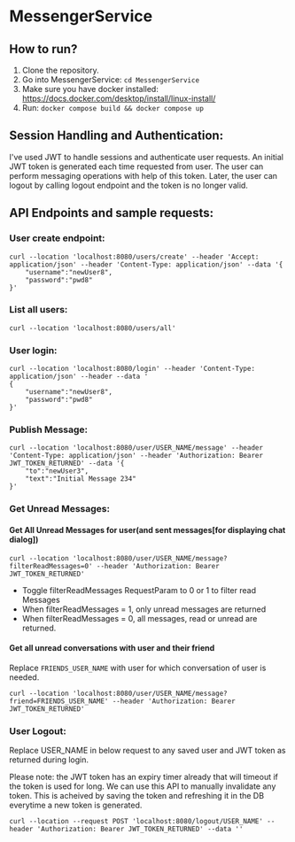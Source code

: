 # MessengerService
## How to run?
1. Clone the repository.
2. Go into MessengerService: `cd MessengerService`
3. Make sure you have docker installed: https://docs.docker.com/desktop/install/linux-install/
4. Run: `docker compose build && docker compose up`

## Session Handling and Authentication:
I've used JWT to handle sessions and authenticate user requests. An initial JWT token is generated each time requested from user. 
The user can perform messaging operations with help of this token. Later, the user can logout by calling logout endpoint and the token is no longer valid.

## API Endpoints and sample requests:
### User create endpoint: 
```
curl --location 'localhost:8080/users/create' --header 'Accept: application/json' --header 'Content-Type: application/json' --data '{
    "username":"newUser8",
    "password":"pwd8"
}'
```

### List all users:
```
curl --location 'localhost:8080/users/all'
```

### User login:
```
curl --location 'localhost:8080/login' --header 'Content-Type: application/json' --header --data '
{
    "username":"newUser8",
    "password":"pwd8"
}'
```

### Publish Message:
```
curl --location 'localhost:8080/user/USER_NAME/message' --header 'Content-Type: application/json' --header 'Authorization: Bearer JWT_TOKEN_RETURNED' --data '{
    "to":"newUser3",
    "text":"Initial Message 234"
}'
```

### Get Unread Messages:
#### Get All Unread Messages for user(and sent messages[for displaying chat dialog])
```
curl --location 'localhost:8080/user/USER_NAME/message?filterReadMessages=0' --header 'Authorization: Bearer JWT_TOKEN_RETURNED'
```

- Toggle filterReadMessages RequestParam to 0 or 1 to filter read Messages
- When filterReadMessages = 1, only unread messages are returned
- When filterReadMessages = 0, all messages, read or unread are returned.

#### Get all unread conversations with user and their friend
Replace `FRIENDS_USER_NAME` with user for which conversation of user is needed.
```
curl --location 'localhost:8080/user/USER_NAME/message?friend=FRIENDS_USER_NAME' --header 'Authorization: Bearer JWT_TOKEN_RETURNED'
```

### User Logout:
Replace USER_NAME in below request to any saved user and JWT token as returned during login.

Please note: the JWT token has an expiry timer already that will timeout if the token is used for long. We can use this API to manually invalidate any token.
This is acheived by saving the token and refreshing it in the DB everytime a new token is generated.

```
curl --location --request POST 'localhost:8080/logout/USER_NAME' --header 'Authorization: Bearer JWT_TOKEN_RETURNED' --data ''
```
